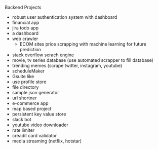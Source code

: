 Backend Projects
- robust user authentication system with dashboard
- financial app
- jira todo app
- a dashboard
- web crawler
  - ECOM sites price scrapping with machine learning for future prediction
-  stack overflow serach engine
-  movie, tv series database (use automated scrapper to fill database)
-  trending memes (scrape twitter, instagram, youtube)
-  scheduleMaker
-  Gsuite like
-  use profile store
-  file directory
-  sample json generator
-  url shortner
-  e-commerce app
-  map based project
-  persistent key value store
-  slack bot
-  youtube video downloader
-  rate limiter
-  creadit card validator
-  media streaming (netflix, hotstar)
